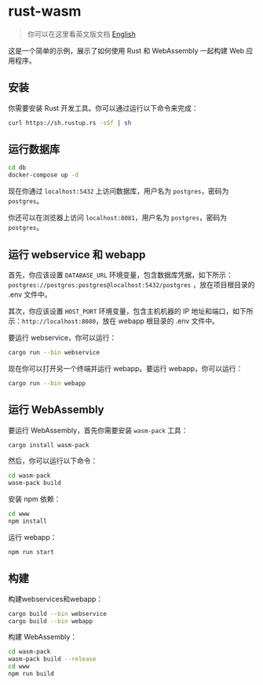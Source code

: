 # rust-wasm

> 你可以在这里看英文版文档 [English](README.md)

这是一个简单的示例，展示了如何使用 Rust 和 WebAssembly 一起构建 Web 应用程序。

## 安装

你需要安装 Rust 开发工具。你可以通过运行以下命令来完成：

```sh
curl https://sh.rustup.rs -sSf | sh
```

## 运行数据库

```sh
cd db
docker-compose up -d
```

现在你通过 `localhost:5432` 上访问数据库，用户名为 `postgres`，密码为 `postgres`。

你还可以在浏览器上访问 `localhost:8081`，用户名为 `postgres`，密码为 `postgres`。

## 运行 webservice 和 webapp

首先，你应该设置 `DATABASE_URL` 环境变量，包含数据库凭据，如下所示：`postgres://postgres:postgres@localhost:5432/postgres`
，放在项目根目录的 .env 文件中。

其次，你应该设置 `HOST_PORT` 环境变量，包含主机机器的 IP 地址和端口，如下所示：`http://localhost:8080`，放在 webapp 根目录的
.env 文件中。

要运行 webservice，你可以运行：

```sh
cargo run --bin webservice
```

现在你可以打开另一个终端并运行 webapp。要运行 webapp，你可以运行：

```sh
cargo run --bin webapp
```

## 运行 WebAssembly

要运行 WebAssembly，首先你需要安装 `wasm-pack` 工具：

```sh
cargo install wasm-pack
```

然后，你可以运行以下命令：

```sh
cd wasm-pack
wasm-pack build
```

安装 npm 依赖：

```sh
cd www
npm install
```

运行 webapp：

```sh
npm run start
```

## 构建

构建webservices和webapp：

```sh
cargo build --bin webservice
cargo build --bin webapp
```

构建 WebAssembly：

```sh
cd wasm-pack
wasm-pack build --release
cd www
npm run build
```
